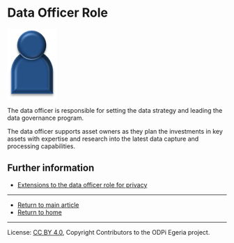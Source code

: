 <!-- SPDX-License-Identifier: CC-BY-4.0 -->
<!-- Copyright Contributors to the ODPi Egeria project. -->

# Data Officer Role

![Icon](data-officer-role.png)

The data officer is responsible for setting the data strategy and
leading the data governance program.

The data officer supports asset owners as they plan the investments in
key assets with expertise and research into the latest data capture
and processing capabilities.  

## Further information

* [Extensions to the data officer role for privacy](../../data-privacy-pack/role-extensions-for-privacy.md)

----
* [Return to main article](.)
* [Return to home](..)

----
License: [CC BY 4.0](https://creativecommons.org/licenses/by/4.0/),
Copyright Contributors to the ODPi Egeria project.